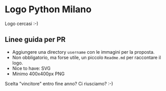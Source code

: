 # Logo Python Milano

Logo cercasi :-)

## Linee guida per PR

- Aggiungere una directory ```username``` con le immagini per la proposta.
- Non obbligatorio, ma forse utile, un piccolo ```Readme.md``` per raccontare il logo.
- Nice to have: SVG 
- Minimo 400x400px PNG

Scelta "vincitore" entro fine anno? Ci riusciamo? :-)


